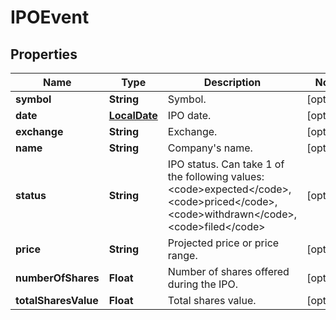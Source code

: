 # IPOEvent

## Properties

 Name                 | Type                          | Description                                                                                                                                                                         | Notes      
----------------------|-------------------------------|-------------------------------------------------------------------------------------------------------------------------------------------------------------------------------------|------------
 **symbol**           | **String**                    | Symbol.                                                                                                                                                                             | [optional] 
 **date**             | [**LocalDate**](LocalDate.md) | IPO date.                                                                                                                                                                           | [optional] 
 **exchange**         | **String**                    | Exchange.                                                                                                                                                                           | [optional] 
 **name**             | **String**                    | Company&#39;s name.                                                                                                                                                                 | [optional] 
 **status**           | **String**                    | IPO status. Can take 1 of the following values: &lt;code&gt;expected&lt;/code&gt;,&lt;code&gt;priced&lt;/code&gt;,&lt;code&gt;withdrawn&lt;/code&gt;,&lt;code&gt;filed&lt;/code&gt; | [optional] 
 **price**            | **String**                    | Projected price or price range.                                                                                                                                                     | [optional] 
 **numberOfShares**   | **Float**                     | Number of shares offered during the IPO.                                                                                                                                            | [optional] 
 **totalSharesValue** | **Float**                     | Total shares value.                                                                                                                                                                 | [optional] 



